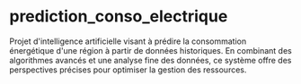 # prediction_conso_electrique
Projet d'intelligence artificielle visant à prédire la consommation énergétique d'une région à partir de données historiques. En combinant des algorithmes avancés et une analyse fine des données, ce système offre des perspectives précises pour optimiser la gestion des ressources.
